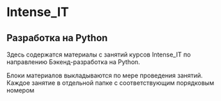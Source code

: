 # Intense_IT
## Разработка на Python

Здесь содержатся материалы с занятий курсов Intense_IT 
по направлению Бэкенд-разработка на Python.

Блоки материалов выкладываются по мере проведения занятий.
Каждое занятие в отдельной папке с соответствующим порядковым номером
